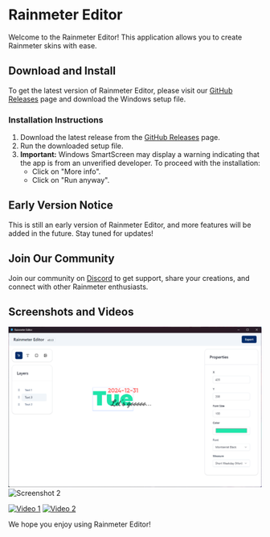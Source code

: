 # Rainmeter Editor

Welcome to the Rainmeter Editor! This application allows you to create Rainmeter skins with ease.

## Download and Install

To get the latest version of Rainmeter Editor, please visit our [GitHub Releases](https://github.com/kethakav/rainmeter-editor-releases/releases) page and download the Windows setup file.

### Installation Instructions

1. Download the latest release from the [GitHub Releases](https://github.com/kethakav/rainmeter-editor-releases/releases) page.
2. Run the downloaded setup file.
3. **Important:** Windows SmartScreen may display a warning indicating that the app is from an unverified developer. To proceed with the installation:
   - Click on "More info".
   - Click on "Run anyway".

## Early Version Notice

This is still an early version of Rainmeter Editor, and more features will be added in the future. Stay tuned for updates!

## Join Our Community

Join our community on [Discord](https://discord.gg/tzY82KkS4H) to get support, share your creations, and connect with other Rainmeter enthusiasts.

## Screenshots and Videos

![Screenshot 1](media/images/rainmeter-editor_jTVEhTw0Va.png)
![Screenshot 2](path/to/screenshot2.png)

[![Video 1](path/to/video1-thumbnail.png)](path/to/video1.mp4)
[![Video 2](path/to/video2-thumbnail.png)](path/to/video2.mp4)

We hope you enjoy using Rainmeter Editor!